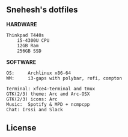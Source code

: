 ## Snehesh's dotfiles

**HARDWARE**

    Thinkpad T440s
        i5-4300U CPU
        12GB Ram
        256GB SSD

**SOFTWARE**

    OS:     Archlinux x86-64
    WM:     i3-gaps with polybar, rofi, compton

    Terminal: xfce4-terminal and tmux
    GTK(2/3) theme: Arc and Arc-OSX
    GTK(2/3) icons: Arc
    Music:  Spotify & MPD + ncmpcpp
    Chat: Irssi and Slack


## License
